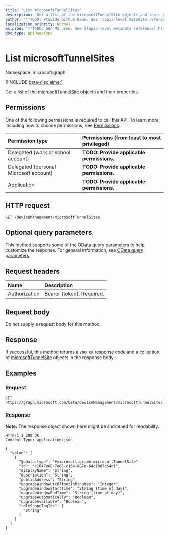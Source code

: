 ```yaml
---
title: "List microsoftTunnelSites"
description: "Get a list of the microsoftTunnelSite objects and their properties."
author: "**TODO: Provide Github Name. See [topic-level metadata reference](https://msgo.azurewebsites.net/add/document/guidelines/metadata.html#topic-level-metadata)**"
localization_priority: Normal
ms.prod: "**TODO: Add MS prod. See [topic-level metadata reference](https://msgo.azurewebsites.net/add/document/guidelines/metadata.html#topic-level-metadata)**"
doc_type: apiPageType
---
```


# List microsoftTunnelSites
Namespace: microsoft.graph

[!INCLUDE [beta-disclaimer](../../includes/beta-disclaimer.md)]

Get a list of the [microsoftTunnelSite](../resources/microsofttunnelsite.md) objects and their properties.

## Permissions
One of the following permissions is required to call this API. To learn more, including how to choose permissions, see [Permissions](/graph/permissions-reference).

|Permission type|Permissions (from least to most privileged)|
|:---|:---|
|Delegated (work or school account)|**TODO: Provide applicable permissions.**|
|Delegated (personal Microsoft account)|**TODO: Provide applicable permissions.**|
|Application|**TODO: Provide applicable permissions.**|

## HTTP request

<!-- {
  "blockType": "ignored"
}
-->
``` http
GET /deviceManagement/microsoftTunnelSites
```

## Optional query parameters
This method supports some of the OData query parameters to help customize the response. For general information, see [OData query parameters](/graph/query-parameters).

## Request headers
|Name|Description|
|:---|:---|
|Authorization|Bearer {token}. Required.|

## Request body
Do not supply a request body for this method.

## Response

If successful, this method returns a `200 OK` response code and a collection of [microsoftTunnelSite](../resources/microsofttunnelsite.md) objects in the response body.

## Examples

### Request
<!-- {
  "blockType": "request",
  "name": "list_microsofttunnelsite"
}
-->
``` http
GET https://graph.microsoft.com/beta/deviceManagement/microsoftTunnelSites
```


### Response
**Note:** The response object shown here might be shortened for readability.
<!-- {
  "blockType": "response",
  "truncated": true,
  "@odata.type": "Collection(microsoft.graph.microsoftTunnelSite)"
}
-->
``` http
HTTP/1.1 200 OK
Content-Type: application/json

{
  "value": [
    {
      "@odata.type": "#microsoft.graph.microsoftTunnelSite",
      "id": "c1647e88-7e88-c164-887e-64c1887e64c1",
      "displayName": "String",
      "description": "String",
      "publicAddress": "String",
      "upgradeWindowUtcOffsetInMinutes": "Integer",
      "upgradeWindowStartTime": "String (time of day)",
      "upgradeWindowEndTime": "String (time of day)",
      "upgradeAutomatically": "Boolean",
      "upgradeAvailable": "Boolean",
      "roleScopeTagIds": [
        "String"
      ]
    }
  ]
}
```

